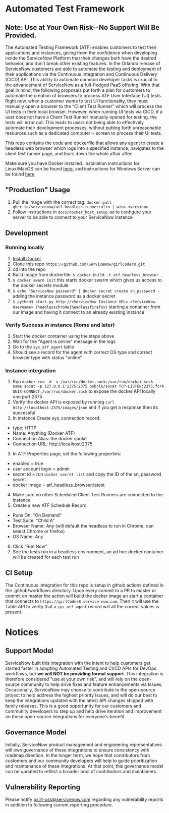 # Automated Test Framework

## Note: Use at Your Own Risk--No Support Will Be Provided.

The Automated Testing Framework (ATF) enables customers to test their applications and instances, giving them the confidence 
when developing inside the ServiceNow Platform that their changes both have the desired behavior, and don’t break other 
existing features. In the Orlando release of ServiceNow customers are able to automate the testing and deployment of their 
applications via the Continuous Integration and Continuous Delivery (CICD) API. This ability to automate common developer tasks 
is crucial to the advancement of ServiceNow as a full-fledged PaaS offering. With that goal in mind, the following proposals 
put forth a plan for customers to automate the creation of browsers to process ATF User Interface (UI) tests. 
Right now, when a customer wants to test UI functionality, they must manually open a browser to the “Client Test Runner” 
which will process the UI tests in their local browser. However, when running UI tests via CICD, if a user does not have 
a Client Test Runner manually opened for testing, the tests will error out. This leads to users not being able to effectively 
automate their development processes, without putting forth unreasonable resources such as a dedicated computer + screen to process their UI tests.

This repo contains the code and dockerfile that allows any agent to create a headless web browser which logs into a specified instance, navigates to the client test runner page, and tears down the whole affair after.

Make sure you have Docker installed. 
Installation instructions for Linux/MacOS can be found [here](https://docs.docker.com/get-docker/), and instructions for Windows Server can be found [here](https://docs.microsoft.com/en-us/virtualization/windowscontainers/quick-start/set-up-environment?tabs=Windows-Server#install-docker)

## "Production" Usage

1. Pull the image with the correct tag: `docker pull ghcr.io/servicenow/atf-headless-runner:<lin | win>-<version>`
2. Follow instructions in `docs/docker_host_setup.md` to configure your server to be able to connect to your ServiceNow instance

## Development

### Running locally
1. [Install Docker](https://docs.docker.com/desktop/mac/install/)
2. Clone this repo `https://github.com/ServiceNow/girlCoder8.git`
3. cd into the repo
4. Build Image from dockerfile: `$ docker build -t atf_headless_browser .`
5. `$ docker swarm init` this starts docker swarm which gives us access to the docker secrets module
6. `$ echo "ServiceNow password" | docker secret create sn_password -` adding the instance password as a docker secret
7. `$ python3 start.py http://<ServiceNow Instance URL> <ServiceNow Username> (headlesschrome|headlessfirefox)` starting a container from our image and having it connect to an already existing instance

### Verify Success in instance (Rome and later)
1. Start the docker container using the steps above
2. Wait for the "Agent is online" message in the logs
3. Go to the `sys_atf_agent` table
4. Should see a record for the agent with correct OS type and correct browser type with status "online"

### Instance integration
1. Run `docker run -d -v /var/run/docker.sock:/var/run/docker.sock --name socat -p 127.0.0.1:2375:2375 bobrik/socat TCP-LISTEN:2375,fork UNIX-CONNECT:/var/run/docker.sock` to expose the docker API locally ono port 2375
2. Verify the docker API is exposed by running `curl http://localhost:2375/images/json` and if you get a response then its successful
3. In instance Create sys_connection record:
- type: HTTP
- Name: Anything (Docker ATF)
- Connection Alias: the docker spoke
- Connection URL: http://localhost:2375

3. In ATF Properties page, set the following properties:
- enabled = true
- user account login = admin
- secret id = run `docker secret list` and copy the ID of the sn_password secret
- docker image = atf_headless_browser:latest

4. Make sure no other Scheduled Client Test Runners are connected to the instance
5. Create a new ATF Schedule Record, 
- Runs On: "On Demand" 
- Test Suite: "Child A"
- Browser Name: Any (will default the headless to run in Chrome, can select Chrome or firefox)
- OS Name: Any

6. Click "Run Now"
7. See the tests run in a headless environment, an ad hoc docker container will be created for each test run

## CI Setup

The Continuous integration for this repo is setup in github actions defined in the .github/workflows directory. Upon every commit to a PR to master or commit on master the action will build the docker image an start a container that connects to `https://girlCoder8.service-now.com`. Then it will use the Table API to verify that a `sys_atf_agent` record will all the correct values is present. 

# Notices

## Support Model

ServiceNow built this integration with the intent to help customers get started faster in adopting Automated Testing and CI/CD APIs for DevOps workflows, but __we will NOT be providing formal support__. This integration is therefore considered "use at your own risk", and will rely on the open-source community to help drive fixes and feature enhancements via Issues. Occasionally, ServiceNow may choose to contribute to the open-source project to help address the highest priority Issues, and will do our best to keep the integrations updated with the latest API changes shipped with family releases. This is a good opportunity for our customers and community developers to step up and help drive iteration and improvement on these open-source integrations for everyone's benefit. 

## Governance Model

Initially, ServiceNow product management and engineering representatives will own governance of these integrations to ensure consistency with roadmap direction. In the longer term, we hope that contributors from customers and our community developers will help to guide prioritization and maintenance of these integrations. At that point, this governance model can be updated to reflect a broader pool of contributors and maintainers. 

## Vulnerability Reporting
Please notify psirt-oss@servicenow.com regarding any vulnerability reports in addition to following current reporting procedure.